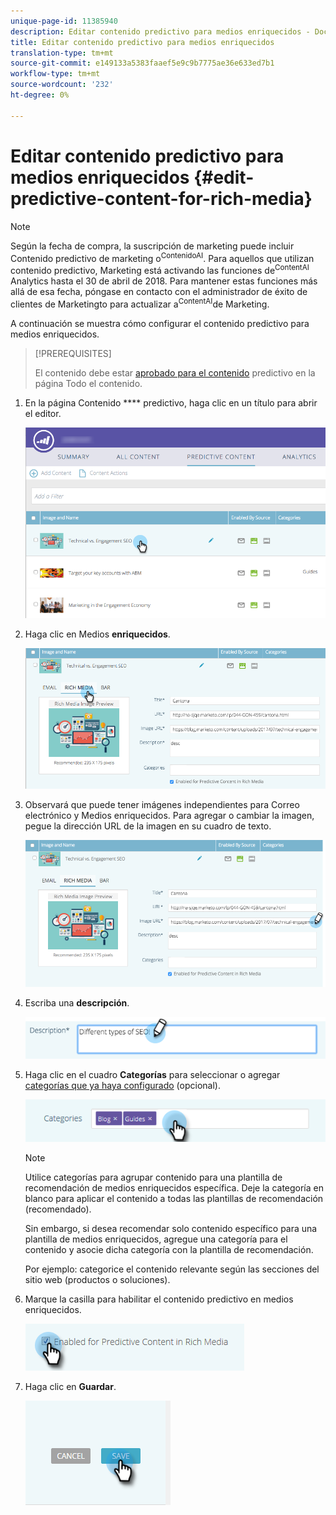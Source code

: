 ```yaml
---
unique-page-id: 11385940
description: Editar contenido predictivo para medios enriquecidos - Documentos de marketing - Documentación del producto
title: Editar contenido predictivo para medios enriquecidos
translation-type: tm+mt
source-git-commit: e149133a5383faaef5e9c9b7775ae36e633ed7b1
workflow-type: tm+mt
source-wordcount: '232'
ht-degree: 0%

---
```



# Editar contenido predictivo para medios enriquecidos {#edit-predictive-content-for-rich-media}

>[!NOTE]
>
>Según la fecha de compra, la suscripción de marketing puede incluir Contenido predictivo de marketing o<sup>ContenidoAI</sup>. Para aquellos que utilizan contenido predictivo, Marketing está activando las funciones de<sup>ContentAI</sup> Analytics hasta el 30 de abril de 2018. Para mantener estas funciones más allá de esa fecha, póngase en contacto con el administrador de éxito de clientes de Marketingto para actualizar a<sup>ContentAI</sup>de Marketing.

A continuación se muestra cómo configurar el contenido predictivo para medios enriquecidos.

>[!PREREQUISITES]
>
>El contenido debe estar [aprobado para el contenido](/help/marketo/product-docs/predictive-content/working-with-all-content/approve-a-title-for-predictive-content.md) predictivo en la página Todo el contenido.

1. En la página Contenido **** predictivo, haga clic en un título para abrir el editor.

   ![](assets/image2017-10-3-9-3a40-3a38.png)

1. Haga clic en Medios **enriquecidos**.

   ![](assets/image2017-10-3-9-3a41-3a33.png)

1. Observará que puede tener imágenes independientes para Correo electrónico y Medios enriquecidos. Para agregar o cambiar la imagen, pegue la dirección URL de la imagen en su cuadro de texto.

   ![](assets/image2017-10-3-9-3a42-3a20.png)

1. Escriba una **descripción**.

   ![](assets/image2017-10-3-9-3a43-3a43.png)

1. Haga clic en el cuadro **Categorías** para seleccionar o agregar [categorías que ya haya configurado](/help/marketo/product-docs/predictive-content/getting-started/set-up-categories.md) (opcional).

   ![](assets/image2017-10-3-9-3a55-3a57.png)

   >[!NOTE]
   >
   >Utilice categorías para agrupar contenido para una plantilla de recomendación de medios enriquecidos específica. Deje la categoría en blanco para aplicar el contenido a todas las plantillas de recomendación (recomendado).
   >
   >Sin embargo, si desea recomendar solo contenido específico para una plantilla de medios enriquecidos, agregue una categoría para el contenido y asocie dicha categoría con la plantilla de recomendación.
   >
   >Por ejemplo: categorice el contenido relevante según las secciones del sitio web (productos o soluciones).

1. Marque la casilla para habilitar el contenido predictivo en medios enriquecidos.

   ![](assets/six-1.png)

1. Haga clic en **Guardar**.

   ![](assets/save.png)
